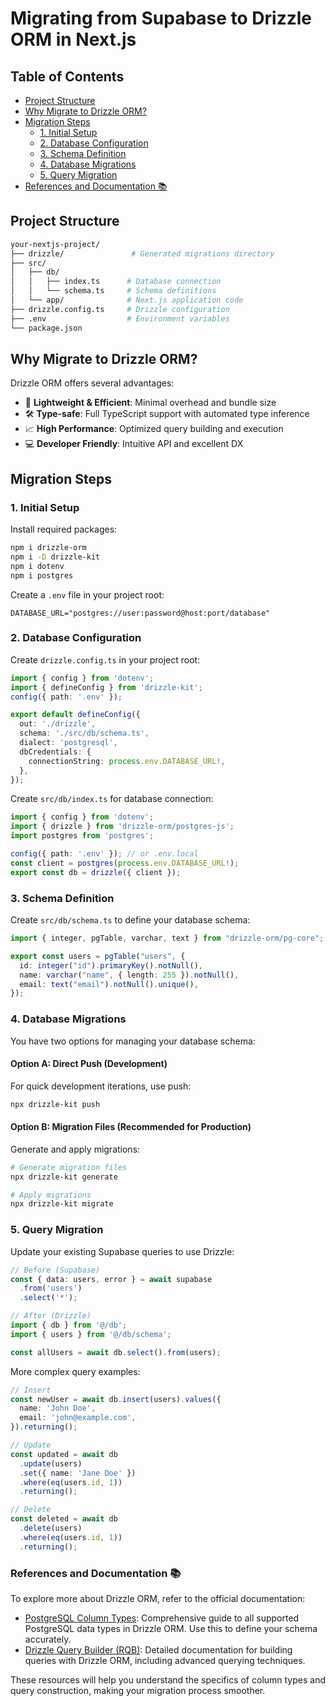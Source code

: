 # Migrating from Supabase to Drizzle ORM in Next.js

## Table of Contents
- [Project Structure](#project-structure)
- [Why Migrate to Drizzle ORM?](#why-migrate-to-drizzle-orm)
- [Migration Steps](#migration-steps)
  - [1. Initial Setup](#1-initial-setup)
  - [2. Database Configuration](#2-database-configuration)
  - [3. Schema Definition](#3-schema-definition)
  - [4. Database Migrations](#4-database-migrations)
  - [5. Query Migration](#5-query-migration)
- [References and Documentation 📚](#references-and-documentation-📚)

## Project Structure
```bash
your-nextjs-project/
├── drizzle/               # Generated migrations directory
├── src/
│   ├── db/
│   │   ├── index.ts      # Database connection
│   │   └── schema.ts     # Schema definitions
│   └── app/              # Next.js application code
├── drizzle.config.ts     # Drizzle configuration
├── .env                  # Environment variables
└── package.json
```

## Why Migrate to Drizzle ORM?
Drizzle ORM offers several advantages:
- 🚀 **Lightweight & Efficient**: Minimal overhead and bundle size
- 🛠️ **Type-safe**: Full TypeScript support with automated type inference
- 📈 **High Performance**: Optimized query building and execution
- 💻 **Developer Friendly**: Intuitive API and excellent DX

## Migration Steps

### 1. Initial Setup

Install required packages:
```bash
npm i drizzle-orm
npm i -D drizzle-kit
npm i dotenv
npm i postgres
```

Create a `.env` file in your project root:
```env
DATABASE_URL="postgres://user:password@host:port/database"
```

### 2. Database Configuration

Create `drizzle.config.ts` in your project root:
```typescript
import { config } from 'dotenv';
import { defineConfig } from 'drizzle-kit';
config({ path: '.env' });

export default defineConfig({
  out: './drizzle',
  schema: './src/db/schema.ts',
  dialect: 'postgresql',
  dbCredentials: {
    connectionString: process.env.DATABASE_URL!,
  },
});
```

Create `src/db/index.ts` for database connection:
```typescript
import { config } from 'dotenv';
import { drizzle } from 'drizzle-orm/postgres-js';
import postgres from 'postgres';

config({ path: '.env' }); // or .env.local
const client = postgres(process.env.DATABASE_URL!);
export const db = drizzle({ client });
```

### 3. Schema Definition

Create `src/db/schema.ts` to define your database schema:
```typescript
import { integer, pgTable, varchar, text } from "drizzle-orm/pg-core";

export const users = pgTable("users", {
  id: integer("id").primaryKey().notNull(),
  name: varchar("name", { length: 255 }).notNull(),
  email: text("email").notNull().unique(),
});
```

### 4. Database Migrations

You have two options for managing your database schema:

#### Option A: Direct Push (Development)
For quick development iterations, use push:
```bash
npx drizzle-kit push
```

#### Option B: Migration Files (Recommended for Production)
Generate and apply migrations:
```bash
# Generate migration files
npx drizzle-kit generate

# Apply migrations
npx drizzle-kit migrate
```

### 5. Query Migration

Update your existing Supabase queries to use Drizzle:

```typescript
// Before (Supabase)
const { data: users, error } = await supabase
  .from('users')
  .select('*');

// After (Drizzle)
import { db } from '@/db';
import { users } from '@/db/schema';

const allUsers = await db.select().from(users);
```

More complex query examples:

```typescript
// Insert
const newUser = await db.insert(users).values({
  name: 'John Doe',
  email: 'john@example.com',
}).returning();

// Update
const updated = await db
  .update(users)
  .set({ name: 'Jane Doe' })
  .where(eq(users.id, 1))
  .returning();

// Delete
const deleted = await db
  .delete(users)
  .where(eq(users.id, 1))
  .returning();
```

### References and Documentation 📚

To explore more about Drizzle ORM, refer to the official documentation:

- [PostgreSQL Column Types](https://orm.drizzle.team/docs/column-types/pg): Comprehensive guide to all supported PostgreSQL data types in Drizzle ORM. Use this to define your schema accurately.
- [Drizzle Query Builder (RQB)](https://orm.drizzle.team/docs/rqb): Detailed documentation for building queries with Drizzle ORM, including advanced querying techniques.

These resources will help you understand the specifics of column types and query construction, making your migration process smoother.
